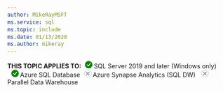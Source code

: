 ```yaml
---
author: MikeRayMSFT
ms.service: sql
ms.topic: include
ms.date: 01/13/2020
ms.author: mikeray
---
```


<Token>**THIS TOPIC APPLIES TO:**![yes](media/yes.png)SQL Server 2019 and later (Windows only) ![yes](media/yes.png)Azure SQL Database![no](media/no.png)Azure Synapse Analytics (SQL DW) ![no](media/no.png)Parallel Data Warehouse </Token>
